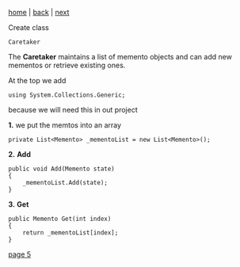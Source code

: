 [home](./page01.md) | [back](./page03.md) | [next](./page05.md)

Create class
```
Caretaker
```
The **Caretaker** maintains a list of memento objects and can add new mementos or retrieve existing ones.

At the top we add
```
using System.Collections.Generic;
```
because we will need this in out project

**1.** we put the memtos into an array
```
private List<Memento> _mementoList = new List<Memento>();
```
**2.** **Add**
```
public void Add(Memento state)
{
    _mementoList.Add(state);
}
```
**3.** **Get**
```
public Memento Get(int index)
{
    return _mementoList[index];
}
```


[page 5](./page05.md)
